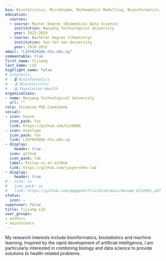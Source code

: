 ```yaml
---
bio: Biostatistics, Microbiome, Mathematics Modelling, Bioinformatics, Population Health, Multi-omics.
education:
  courses:
  - course: Master Degree (Biomedical Data Science)
    institution: Nanyang Technological University
    year: 2023-2024
  - course: Bachelor Degree (Chemistry)
    institution: Sun Yat-sen University
    year: 2018-2022
email: "LIUY0292@e.ntu.edu.sg"
commentable: true
first_name: Yijiang
last_name: LIU
highlight_name: false
# interests:
# - 🖥 Bioinformatics
# - 💰 Biostatistics
# - 💻 Population Health
organizations:
- name: Nanyang Technological University
  url: ""
role: Incoming PhD Candidate
social:
- icon: house
  icon_pack: fas
  link: https://github.com/Ejo8066
- icon: envelope
  icon_pack: fas
  link: LIUY0292@e.ntu.edu.sg
- display:
    header: true
  icon: github
  icon_pack: fab
  label: Follow us on GitHub
  link: https://github.com/jaspershen-lab
- display:
    header: true
# - icon: cv
#   icon_pack: ai
#   link: https://github.com/qqqq414/File/blob/main/Resume_Qi%20Qi.pdf
status:
  icon: ☕️
superuser: false
title: Yijiang LIU
user_groups:
- authors
- maintainers
---
```


My research interests include bioinformatics, biostatistics and machine learning. Inspired by the rapid development of artificial intelligence, I am particularly interested in combining biology and data science to provide solutions to health-related problems.
 

